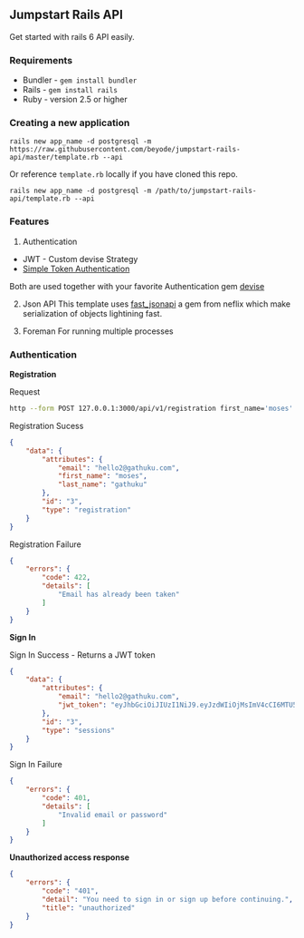 ## Jumpstart Rails API
Get started with rails 6 API easily.

### Requirements
- Bundler - `gem install bundler`
- Rails - `gem install rails`
- Ruby - version 2.5 or higher

### Creating a new application
```
rails new app_name -d postgresql -m https://raw.githubusercontent.com/beyode/jumpstart-rails-api/master/template.rb --api
```
Or reference `template.rb` locally if you have cloned this repo.

```
rails new app_name -d postgresql -m /path/to/jumpstart-rails-api/template.rb --api
```

### Features
1. Authentication
 - JWT - Custom devise Strategy
 - [Simple Token Authentication](https://github.com/gonzalo-bulnes/simple_token_authentication)

Both are used together with your favorite Authentication gem [devise](https://github.com/heartcombo/devise)

2. Json API
This template uses [fast_jsonapi](https://github.com/Netflix/fast_jsonapi) a gem from neflix which make serialization of objects lightining fast.

3. Foreman
For running multiple processes

### Authentication
__Registration__

Request

```bash
http --form POST 127.0.0.1:3000/api/v1/registration first_name='moses' last_name='gathuku' email='hello2@gathuku.com' password='secret'
```

Registration Sucess
```json
{
    "data": {
        "attributes": {
            "email": "hello2@gathuku.com",
            "first_name": "moses",
            "last_name": "gathuku"
        },
        "id": "3",
        "type": "registration"
    }
}
```

Registration Failure
```json
{
    "errors": {
        "code": 422,
        "details": [
            "Email has already been taken"
        ]
    }
}
```

__Sign In__

Sign In Success - Returns a JWT token

```json
{
    "data": {
        "attributes": {
            "email": "hello2@gathuku.com",
            "jwt_token": "eyJhbGciOiJIUzI1NiJ9.eyJzdWIiOjMsImV4cCI6MTU5MDQyODgxOH0.KQuzW2Yrtm8VL7kwlJlx9ipoVbd1jPlYez__wHzByck"
        },
        "id": "3",
        "type": "sessions"
    }
}
```

Sign In Failure  
```json
{
    "errors": {
        "code": 401,
        "details": [
            "Invalid email or password"
        ]
    }
}
```
__Unauthorized access response__
```json
{
    "errors": {
        "code": "401",
        "detail": "You need to sign in or sign up before continuing.",
        "title": "unauthorized"
    }
}
```
